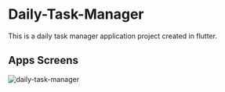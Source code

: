 # Daily-Task-Manager

This is a daily task manager application project created in flutter.


## Apps Screens
![daily-task-manager](https://user-images.githubusercontent.com/62181222/111222593-3f02b580-8606-11eb-89e1-c5c518f5ad96.jpg)



